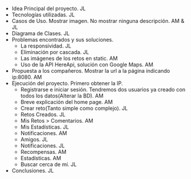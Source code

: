  - Idea Principal del proyecto. JL
 - Tecnologías utilizadas. JL
 - Casos de Uso. Mostrar imagen. No mostrar ninguna descripción. AM & JL
 - Diagrama de Clases. JL
 - Problemas encontrados y sus soluciones. 
   - La responsividad. JL
   - Eliminación por cascada. JL
   - Las imágenes de los retos en static. AM
   - Uso de la API HereApi, solución con Google Maps. AM 
 - Propuesta a los compañeros. Mostrar la url a la página indicando ip:8080. AM
 - Ejecución del proyecto. Primero obtener la IP.
   - Registrarse e iniciar sesión. Tendremos dos usuarios ya creado con todos los datos(Alterar la BD). AM 
   - Breve explicación del home page. AM
   - Crear reto(Tanto simple como complejo). JL
   - Retos Creados. JL
   - Mis Retos > Comentarios. AM
   - Mis Estadísticas. JL
   - Notificaciones. AM
   - Amigos. JL
   - Notificaciones. JL
   - Recompensas. AM
   - Estadísticas. AM
   - Buscar cerca de mí. JL
 - Conclusiones. JL

